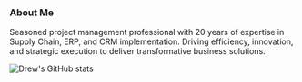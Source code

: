 
### About Me
Seasoned project management professional with 20 years of expertise in Supply Chain, ERP, and CRM implementation. Driving efficiency, innovation, and strategic execution to deliver transformative business solutions.
<!--
**armollura/armollura** is a ✨ _special_ ✨ repository because its `README.md` (this file) appears on your GitHub profile.

Here are some ideas to get you started:

- 🔭 I’m currently working on ...
- 🌱 I’m currently learning ...
- 👯 I’m looking to collaborate on ...
- 🤔 I’m looking for help with ...
- 💬 Ask me about ...
- 📫 How to reach me: ...
- 😄 Pronouns: ...
- ⚡ Fun fact: ...
-->
![Drew's GitHub stats](https://github-readme-stats.vercel.app/api?username=armollura&show_icons=true&theme=nightowl)

